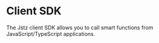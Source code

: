 # Client SDK

The Jstz client SDK allows you to call smart functions from JavaScript/TypeScript applications.
